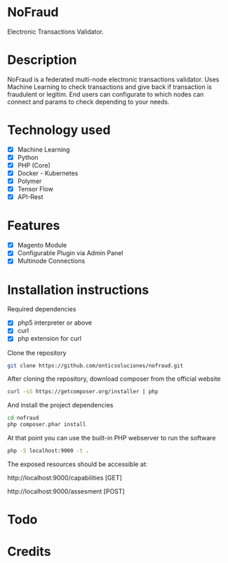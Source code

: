 # NoFraud

Electronic Transactions Validator. 

# Description

NoFraud is a federated multi-node electronic transactions validator. Uses Machine Learning to check transactions and give back if transaction is fraudulent or legitim. End users can configurate to which nodes can connect and params to check depending to your needs.


# Technology used

- [x] Machine Learning
- [x] Python
- [x] PHP (Core)
- [x] Docker - Kubernetes
- [x] Polymer
- [x] Tensor Flow
- [x] API-Rest

# Features

- [x] Magento Module
- [x] Configurable Plugin via Admin Panel
- [x] Multinode Connections

# Installation instructions

Required dependencies

- [x] php5 interpreter or above
- [x] curl
- [x] php extension for curl

Clone the repository

```bash
git clone https://github.com/onticsoluciones/nofraud.git
```

After cloning the repository, download composer from the official website

```bash
curl -sS https://getcomposer.org/installer | php
```

And install the project dependencies

```bash
cd nofraud
php composer.phar install
```

At that point you can use the built-in PHP webserver to run the software

```bash
php -S localhost:9000 -t .
```

The exposed resources should be accessible at:

http://localhost:9000/capabilities [GET]

http://localhost:9000/assesment [POST]

# Todo

# Credits


